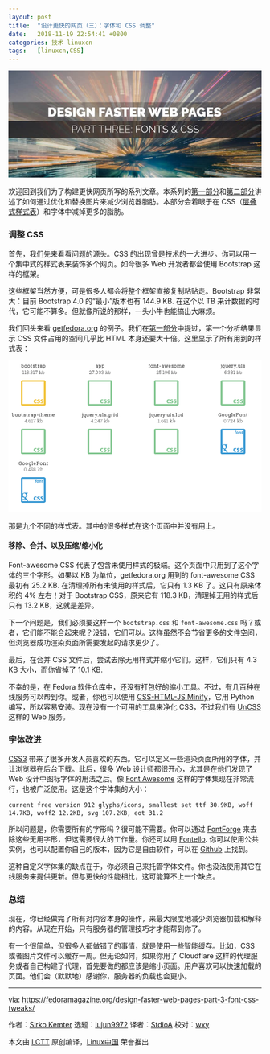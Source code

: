 ```yaml
---
layout: post
title:	"设计更快的网页（三）：字体和 CSS 调整"
date:	2018-11-19 22:54:41 +0800 
categories:	技术 linuxcn 
tags:	[linuxcn,CSS]
---
```



![](/Asserts/Images/album/201811/19/225442rooi2wcissa6dl4u.jpg)


欢迎回到我们为了构建更快网页所写的系列文章。本系列的[第一部分](/article-10166-1.html)和[第二部分](/article-10217-1.html)讲述了如何通过优化和替换图片来减少浏览器脂肪。本部分会着眼于在 CSS（[层叠式样式表](https://en.wikipedia.org/wiki/Cascading_Style_Sheets)）和字体中减掉更多的脂肪。


### 调整 CSS


首先，我们先来看看问题的源头。CSS 的出现曾是技术的一大进步。你可以用一个集中式的样式表来装饰多个网页。如今很多 Web 开发者都会使用 Bootstrap 这样的框架。


这些框架当然方便，可是很多人都会将整个框架直接复制粘贴走。Bootstrap 非常大：目前 Bootstrap 4.0 的“最小”版本也有 144.9 KB. 在这个以 TB 来计数据的时代，它可能不算多。但就像所说的那样，一头小牛也能搞出大麻烦。


我们回头来看 [getfedora.org](https://getfedora.org) 的例子。我们在[第一部分](/article-10166-1.html)中提过，第一个分析结果显示 CSS 文件占用的空间几乎比 HTML 本身还要大十倍。这里显示了所有用到的样式表：


![](/Asserts/Images/album/201811/19/225443ynye1kl66ybbmoo3.png)


那是九个不同的样式表。其中的很多样式在这个页面中并没有用上。


#### 移除、合并、以及压缩/缩小化


Font-awesome CSS 代表了包含未使用样式的极端。这个页面中只用到了这个字体的三个字形。如果以 KB 为单位，getfedora.org 用到的 font-awesome CSS 最初有 25.2 KB. 在清理掉所有未使用的样式后，它只有 1.3 KB 了。这只有原来体积的 4% 左右！对于 Bootstrap CSS，原来它有 118.3 KB，清理掉无用的样式后只有 13.2 KB，这就是差异。


下一个问题是，我们必须要这样一个 `bootstrap.css` 和 `font-awesome.css` 吗？或者，它们能不能合起来呢？没错，它们可以。这样虽然不会节省更多的文件空间，但浏览器成功渲染页面所需要发起的请求更少了。


最后，在合并 CSS 文件后，尝试去除无用样式并缩小它们。这样，它们只有 4.3 KB 大小，而你省掉了 10.1 KB.


不幸的是，在 Fedora 软件仓库中，还没有打包好的缩小工具。不过，有几百种在线服务可以帮到你。或者，你也可以使用 [CSS-HTML-JS Minify](https://github.com/juancarlospaco/css-html-js-minify)，它用 Python 编写，所以容易安装。现在没有一个可用的工具来净化 CSS，不过我们有 [UnCSS](https://uncss-online.com/) 这样的 Web 服务。


### 字体改进


[CSS3](https://developer.mozilla.org/en-US/docs/Web/CSS/CSS3) 带来了很多开发人员喜欢的东西。它可以定义一些渲染页面所用的字体，并让浏览器在后台下载。此后，很多 Web 设计师都很开心，尤其是在他们发现了 Web 设计中图标字体的用法之后。像 [Font Awesome](https://fontawesome.com/) 这样的字体集现在非常流行，也被广泛使用。这是这个字体集的大小：



```
current free version 912 glyphs/icons, smallest set ttf 30.9KB, woff 14.7KB, woff2 12.2KB, svg 107.2KB, eot 31.2
```

所以问题是，你需要所有的字形吗？很可能不需要。你可以通过 [FontForge](https://fontforge.github.io/en-US/) 来去除这些无用字形，但这需要很大的工作量。你还可以用 [Fontello](http://fontello.com/). 你可以使用公共实例，也可以配置你自己的版本，因为它是自由软件，可以在 [Github](https://github.com/fontello/fontello) 上找到。


这种自定义字体集的缺点在于，你必须自己来托管字体文件。你也没法使用其它在线服务来提供更新。但与更快的性能相比，这可能算不上一个缺点。


### 总结


现在，你已经做完了所有对内容本身的操作，来最大限度地减少浏览器加载和解释的内容。从现在开始，只有服务器的管理技巧才才能帮到你了。


有一个很简单，但很多人都做错了的事情，就是使用一些智能缓存。比如，CSS 或者图片文件可以缓存一周。但无论如何，如果你用了 Cloudflare 这样的代理服务或者自己构建了代理，首先要做的都应该是缩小页面。用户喜欢可以快速加载的页面。他们会（默默地）感谢你，服务器的负载也会更小。




---


via: <https://fedoramagazine.org/design-faster-web-pages-part-3-font-css-tweaks/>


作者：[Sirko Kemter](https://fedoramagazine.org/author/gnokii/) 选题：[lujun9972](https://github.com/lujun9972) 译者：[StdioA](https://github.com/StdioA) 校对：[wxy](https://github.com/wxy)


本文由 [LCTT](https://github.com/LCTT/TranslateProject) 原创编译，[Linux中国](https://linux.cn/) 荣誉推出
